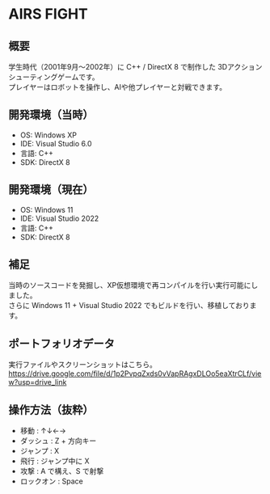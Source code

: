 # AIRS FIGHT

## 概要
学生時代（2001年9月～2002年）に C++ / DirectX 8 で制作した 3Dアクションシューティングゲームです。  
プレイヤーはロボットを操作し、AIや他プレイヤーと対戦できます。

## 開発環境（当時）
- OS: Windows XP
- IDE: Visual Studio 6.0
- 言語: C++
- SDK: DirectX 8

## 開発環境（現在）
- OS: Windows 11
- IDE: Visual Studio 2022
- 言語: C++
- SDK: DirectX 8

## 補足
当時のソースコードを発掘し、XP仮想環境で再コンパイルを行い実行可能にしました。  
さらに Windows 11 + Visual Studio 2022 でもビルドを行い、移植しております。

## ポートフォリオデータ
実行ファイルやスクリーンショットはこちら。  
https://drive.google.com/file/d/1p2PvpqZxds0vVapRAgxDLOo5eaXtrCLf/view?usp=drive_link

## 操作方法（抜粋）
- 移動 : ↑↓←→  
- ダッシュ : Z + 方向キー  
- ジャンプ : X  
- 飛行 : ジャンプ中に X  
- 攻撃 : A で構え、S で射撃  
- ロックオン : Space
